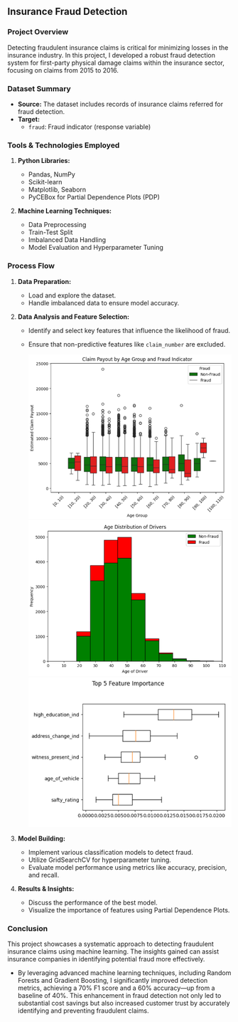 ## Insurance Fraud Detection

### Project Overview
Detecting fraudulent insurance claims is critical for minimizing losses in the insurance industry. In this project, I developed a robust fraud detection system for first-party physical damage claims within the insurance sector, focusing on claims from 2015 to 2016.

### Dataset Summary
- **Source:** The dataset includes records of insurance claims referred for fraud detection.
- **Target:**
  - `fraud`: Fraud indicator (response variable)

### Tools & Technologies Employed

1. **Python Libraries:**
   - Pandas, NumPy
   - Scikit-learn
   - Matplotlib, Seaborn
   - PyCEBox for Partial Dependence Plots (PDP)

2. **Machine Learning Techniques:**
   - Data Preprocessing
   - Train-Test Split
   - Imbalanced Data Handling
   - Model Evaluation and Hyperparameter Tuning

  ### Process Flow

1. **Data Preparation:**
   - Load and explore the dataset.
   - Handle imbalanced data to ensure model accuracy.

2. **Data Analysis and Feature Selection:**
   - Identify and select key features that influence the likelihood of fraud.
   - Ensure that non-predictive features like `claim_number` are excluded.
  
     ![EDA_Plot1](Images/EDA.png)
     ![EDA_Plot1](Images/EDA_Plot.png)
     ![Permutation_Importance](Images/Permutation_Importance.png)
     
3. **Model Building:**
   - Implement various classification models to detect fraud.
   - Utilize GridSearchCV for hyperparameter tuning.
   - Evaluate model performance using metrics like accuracy, precision, and recall.


4. **Results & Insights:**
   - Discuss the performance of the best model.
   - Visualize the importance of features using Partial Dependence Plots.

### Conclusion
This project showcases a systematic approach to detecting fraudulent insurance claims using machine learning. The insights gained can assist insurance companies in identifying potential fraud more effectively.

- By leveraging advanced machine learning techniques, including Random Forests and Gradient Boosting, I significantly improved detection metrics, achieving a 70% F1 score and a 60% accuracy—up from a baseline of 40%. This enhancement in fraud detection not only led to substantial cost savings but also increased customer trust by accurately identifying and preventing fraudulent claims.



